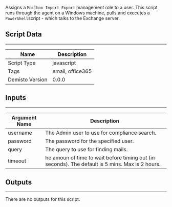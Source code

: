 Assigns a `Mailbox Import Export` management role to a user. This script runs through the agent on a Windows machine, pulls and executes a `PowerShell`script - which talks to the Exchange server.
## Script Data
---

| **Name** | **Description** |
| --- | --- |
| Script Type | javascript |
| Tags | email, office365 |
| Demisto Version | 0.0.0 |

## Inputs
---

| **Argument Name** | **Description** |
| --- | --- |
| username | The Admin user to use for compliance search. |
| password | The password for the specified user. |
| query | The query to use for finding mails. |
| timeout | he amoun of time to wait before timing out (in seconds). The default is 5 mins. Max is 2 hours. |

## Outputs
---
There are no outputs for this script.
